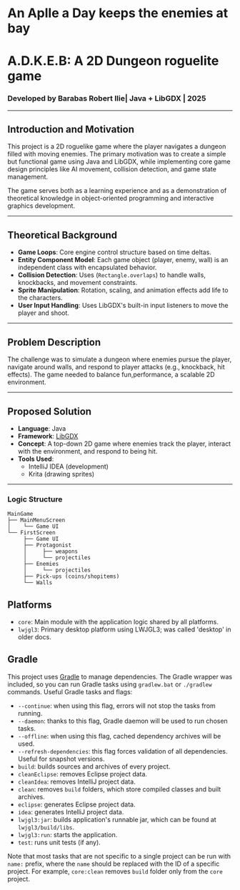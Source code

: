 # An Aplle a Day keeps the enemies at bay
# A.D.K.E.B: A 2D Dungeon roguelite game

### Developed by Barabas Robert Ilie| Java + LibGDX | 2025

---

## Introduction and Motivation

This project is a 2D roguelike  game where the player navigates a dungeon filled with moving enemies. The primary motivation was to create a simple but functional game using Java and LibGDX, while implementing core game design principles like AI movement, collision detection, and game state management. 

The game serves both as a learning experience and as a demonstration of theoretical knowledge in object-oriented programming and interactive graphics development.

---

## Theoretical Background

- **Game Loops**: Core engine control structure based on time deltas.
- **Entity Component Model**: Each game object (player, enemy, wall) is an independent class with encapsulated behavior.
- **Collision Detection**: Uses (`Rectangle.overlaps`) to handle walls, knockbacks, and movement constraints.
- **Sprite Manipulation**: Rotation, scaling, and animation effects add life to the characters.
- **User Input Handling**: Uses LibGDX's built-in input listeners to move the player and shoot.

---

## Problem Description

The challenge was to simulate a dungeon where enemies pursue the player, navigate around walls, and respond to player attacks (e.g., knockback, hit effects). The game needed to balance fun,performance, a scalable 2D environment.

---

##  Proposed Solution

- **Language**: Java  
- **Framework**: [LibGDX](https://libgdx.com/)  
- **Concept**: A top-down 2D game where enemies track the player, interact with the environment, and respond to being hit.  
- **Tools Used**:  
  - IntelliJ IDEA (development)  
  - Krita (drawing sprites)
---


###  Logic Structure

```
MainGame
├── MainMenuScreen
│    └── Game UI
└── FirstScreen
     ├── Game UI
     ├── Protagonist
     │     ├── weapons
     │     └── projectiles
     ├── Enemies
     │     └── projectiles
     ├── Pick-ups (coins/shopitems)
     └── Walls
```

## Platforms

- `core`: Main module with the application logic shared by all platforms.
- `lwjgl3`: Primary desktop platform using LWJGL3; was called 'desktop' in older docs.

## Gradle

This project uses [Gradle](https://gradle.org/) to manage dependencies.
The Gradle wrapper was included, so you can run Gradle tasks using `gradlew.bat` or `./gradlew` commands.
Useful Gradle tasks and flags:

- `--continue`: when using this flag, errors will not stop the tasks from running.
- `--daemon`: thanks to this flag, Gradle daemon will be used to run chosen tasks.
- `--offline`: when using this flag, cached dependency archives will be used.
- `--refresh-dependencies`: this flag forces validation of all dependencies. Useful for snapshot versions.
- `build`: builds sources and archives of every project.
- `cleanEclipse`: removes Eclipse project data.
- `cleanIdea`: removes IntelliJ project data.
- `clean`: removes `build` folders, which store compiled classes and built archives.
- `eclipse`: generates Eclipse project data.
- `idea`: generates IntelliJ project data.
- `lwjgl3:jar`: builds application's runnable jar, which can be found at `lwjgl3/build/libs`.
- `lwjgl3:run`: starts the application.
- `test`: runs unit tests (if any).

Note that most tasks that are not specific to a single project can be run with `name:` prefix, where the `name` should be replaced with the ID of a specific project.
For example, `core:clean` removes `build` folder only from the `core` project.
